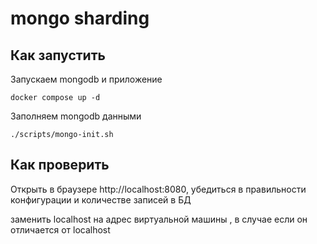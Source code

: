 # mongo sharding

## Как запустить

Запускаем mongodb и приложение

```shell
docker compose up -d
```

Заполняем mongodb данными

```shell
./scripts/mongo-init.sh
```

## Как проверить

Открыть в браузере http://localhost:8080, убедиться в правильности конфигурации и количестве записей в БД

заменить localhost на адрес виртуальной машины , в случае если он отличается от localhost